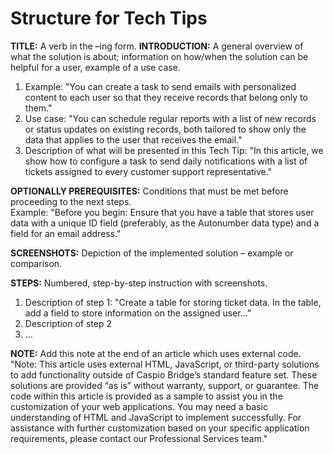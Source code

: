 <h1>Structure for Tech Tips</h1>


**TITLE:** A verb in the –ing form.
**INTRODUCTION:** A general overview of what the solution is about; information on how/when the solution can be helpful for a user, example of a use case. </br>
1. Example: "You can create a task to send emails with personalized content to each user so that they receive records that belong only to them." </br> 
2. Use case: "You can schedule regular reports with a list of new records or status updates on existing records, both tailored to show only the data that applies to the user that receives the email." </br>
3. Description of what will be presented in this Tech Tip: "In this article, we show how to configure a task to send daily notifications with a list of tickets assigned to every customer support representative."

**OPTIONALLY PREREQUISITES:** Conditions that must be met before proceeding to the next steps.
</br>Example: "Before you begin: Ensure that you have a table that stores user data with a unique ID field (preferably, as the Autonumber data type) and a field for an email address."

**SCREENSHOTS:** Depiction of the implemented solution – example or comparison.

**STEPS:** Numbered, step-by-step instruction with screenshots.</br>
1.	Description of step 1: "Create a table for storing ticket data. In the table, add a field to store information on the assigned user..."
2.	Description of step 2
3.	…

**NOTE:** Add this note at the end of an article which uses external code. </br>
"Note: This article uses external HTML, JavaScript, or third-party solutions to add functionality outside of Caspio Bridge’s standard feature set. These solutions are provided “as is” without warranty, support, or guarantee. The code within this article is provided as a sample to assist you in the customization of your web applications. You may need a basic understanding of HTML and JavaScript to implement successfully.
For assistance with further customization based on your specific application requirements, please contact our Professional Services team."







